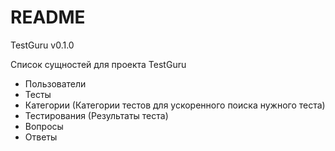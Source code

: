 # README

TestGuru v0.1.0

Список сущностей для проекта TestGuru

<ul>
<li> Пользователи </li>
<li> Тесты </li>
<li> Категории (Категории тестов для ускоренного поиска нужного теста) </li>
<li> Тестирования (Результаты теста) </li>
<li> Вопросы </li>
<li> Ответы </li>
</ul>
